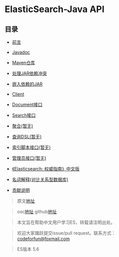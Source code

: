 # ElasticSearch-Java API      

## 目录
- [前言](docs/1Preface/readme.md)
- [Javadoc](docs/2JavaDoc/readme.md)
- [Maven仓库](docs/3MavenRepository/readme.md)
- [处理JAR依赖冲突](docs/4DealingWithJARDependencyConflicts/readme.md)
- [嵌入依赖的JAR](docs/5EmbeddingJARWithDependencies/readme.md)
- [Client](docs/6Client/readme.md)
- [Document接口](docs/7DocumentAPIs/readme.md)
- [Search接口](docs/8SearchAPI/readme.md)
- [聚合(暂无)](docs/9Aggregations/readme.md)
- [查询DSL(暂无)](docs/10QueryDSL/readme.md)
- [索引脚本接口(暂无)](docs/11IndexedScriptsAPI/readme.md)
- [管理员接口(暂无)](docs/12JavaAPIAdministration/readme.md)


- [《Elasticsearch: 权威指南》中文版](https://www.elastic.co/guide/cn/elasticsearch/guide/current/index.html)
- [名词解释(对比关系型数据库)](docs/0Remark/words.md)
- [贡献说明](docs/0Remark/Contribution.md)

> 原文[地址](https://www.elastic.co/guide/en/elasticsearch/client/java-api/5.6/index.html)

> osc[地址](https://gitee.com/consolelog/chinese_translation_of_elasticsearchjavaapi)
> github[地址](https://github.com/qq253498229/ElasticSearchChineseGuide)

> 本文旨在帮助中文用户学习ES，转载请注明出处。

> 欢迎大家踊跃提交issue/pull request。联系方式：codeforfun@foxmail.com

> ES版本 5.6
